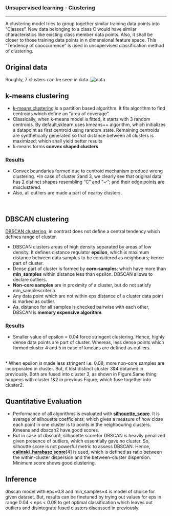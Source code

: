 ### Unsupervised learning - Clustering
---
A clustering model tries to group together similar training data points into “Classes”. New data belonging to a class C would have similar characteristics like existing class member data points. Also, it shall be closer to those training data points in n dimensional feature space. This “Tendency of cooccurrence” is used in unsupervised classification method of clustering.

## Original data
Roughly, 7 clusters can be seen in data. 
![data](https://user-images.githubusercontent.com/32463890/99880189-c9637b80-2c09-11eb-9d2b-ec2f4c02f2a1.PNG)


## k-means clustering
* [k-means clustering](https://en.wikipedia.org/wiki/K-means_clustering#Algorithms) is a partition based algorithm. It fits algorithm to find centroids which define an “area of coverage”.
* Classically, when k-means model is fitted, it starts with 3 random centroids. By default,sklearn uses kmeans++ algorithm, which initializes a datapoint as first  centroid  using  random_state.  Remaining  centroids  are  synthetically  generated  so  that distance between all clusters is maximized; which shall yield better results
* k-means forms **convex shaped clusters**

### Results

 * Convex boundaries formed due to centroid mechanism produce wrong clustering.
 *In  case  of  cluster 2and 3,  we clearly see that original data has 2 distinct shapes resembling “C” and “✓”;  and  their edge points are misclustered.
 * Also, all outliers are made a part of nearby clusters.

<br>

## DBSCAN clustering
[DBSCAN clustering](https://en.wikipedia.org/wiki/DBSCAN),  in  contrast  does  not  define  a  central  tendency  which  defines  range  of cluster.
* DBSCAN clusters  areas  of  high  density  separated  by  areas  of  low  density. 
It  defines distance regulator **epsilon**, which is maximum distance between data samples to be considered as neighbours; hence part of cluster. 
* Dense part of cluster is formed by **core-samples**; which have more  than **min_samples** within  distance  less  than epsilon. DBSCAN allows to declare outliers.
* **Non-core  samples** are  in  proximity  of  a  cluster, but do not satisfy min_samplescriteria.
* Any data point which are  not within  eps  distance  of  a  cluster  data  point  is marked  as  outlier. 
* As,  distance  for  all  samples  is  checked pairwise  with  each  other, DBSCAN  is **memory expensive algorithm**.

### Results

 * Smaller value of epsilon = 0.04 force stringent clustering. Hence, highly dense data points are  part  of  cluster.  Whereas,  less  dense points  which  formed  cluster  4  and  5  in  case  of kmeans are defined as outliers.

<br>
 * When epsilon is made   less   stringent   i.e.   0.08,   more non-core samples   are   incorporated   in   cluster. But, it lost  distinct  cluster  3&4 obtained in previously. Both are fused into cluster 3, as shown in Figure.Same thing happens with cluster 1&2 in previous Figure, which fuse together into cluster2.

<br>

## Quantitative Evaluation
* Performance of all algorithms is evaluated with **[silhouette_score](https://scikit-learn.org/stable/modules/generated/sklearn.metrics.silhouette_score.html#sklearn.metrics.silhouette_score)**. It is average of silhouette coefficients; which  gives a measure of how close each point in one cluster is to points in the neighbouring clusters.
Kmeans and dbscan2 have good scores. 
* But in  case  of  dbscan1, silhouette  scorefor  DBSCAN  is heavily penalized  given  presence  of outliers,  which  essentially  gave  no  cluster. So, silhoutte score is  not  powerful  metric  to  assess  DBSCAN. Hence, **[calinski_harabasz  score](https://scikit-learn.org/stable/modules/generated/sklearn.metrics.calinski_harabasz_score.html#sklearn.metrics.calinski_harabasz_score)**[4]  is  used, which  is defined as  ratio  between  the  within-cluster  dispersion and  the  between-cluster  dispersion.  Minimum  score  shows  good  clustering. 

## Inference
dbscan model with eps=0.8 and min_samples=4 is model of choice for given dataset. But,  results  can  be  finetuned  by  trying  out  values  for  eps  in  range  0.04 < eps < 0.08  to  get  optimal classification which leaves out outliers and disintegrate fused clusters discussed in previously.
